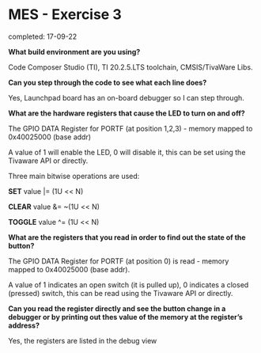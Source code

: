 # MES - Exercise 3

completed: 17-09-22

**What build environment are you using?**

Code Composer Studio (TI), TI 20.2.5.LTS toolchain, CMSIS/TivaWare Libs.


**Can you step through the code to see what each line does?**

Yes, Launchpad board has an on-board debugger so I can step through.


**What are the hardware registers that cause the LED to turn on and off?**

The GPIO DATA Register for PORTF (at position 1,2,3) - memory mapped to 0x40025000 (base addr)

A value of 1 will enable the LED, 0 will disable it, this can be set using the Tivaware API or directly. 

Three main bitwise operations are used:

**SET** value |= (1U << N)

**CLEAR** value &= ~(1U << N)

**TOGGLE** value ^= (1U << N)


**What are the registers that you read in order to find out the state of the button?**

The GPIO DATA Register for PORTF (at position 0) is read - memory mapped to 0x40025000 (base addr).

A value of 1 indicates an open switch (it is pulled up), 0 indicates a closed (pressed) switch, this can be read using the Tivaware API or directly. 


**Can you read the register directly and see the button change in a debugger or by printing out thes value of the memory at the register’s address?**

Yes, the registers are listed in the debug view
